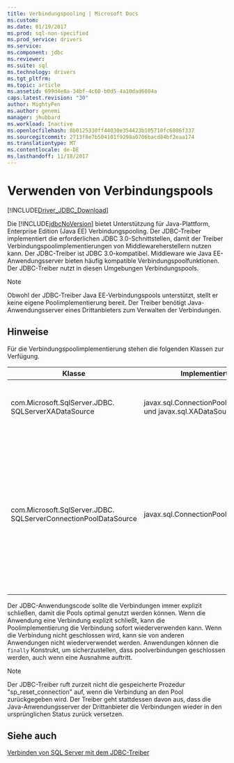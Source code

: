 ```yaml
---
title: Verbindungspooling | Microsoft Docs
ms.custom: 
ms.date: 01/19/2017
ms.prod: sql-non-specified
ms.prod_service: drivers
ms.service: 
ms.component: jdbc
ms.reviewer: 
ms.suite: sql
ms.technology: drivers
ms.tgt_pltfrm: 
ms.topic: article
ms.assetid: 699d4e8a-34bf-4c60-b0d5-4a10dad6084a
caps.latest.revision: "30"
author: MightyPen
ms.author: genemi
manager: jhubbard
ms.workload: Inactive
ms.openlocfilehash: 8b0125330ff44030e354423b105710fc6806f337
ms.sourcegitcommit: 2713f8e7b504101f9298a0706bacd84bf2eaa174
ms.translationtype: MT
ms.contentlocale: de-DE
ms.lasthandoff: 11/18/2017
---
```

# <a name="using-connection-pooling"></a>Verwenden von Verbindungspools
[!INCLUDE[Driver_JDBC_Download](../../includes/driver_jdbc_download.md)]

  Die [!INCLUDE[jdbcNoVersion](../../includes/jdbcnoversion_md.md)] bietet Unterstützung für Java-Plattform, Enterprise Edition (Java EE) Verbindungspooling. Der JDBC-Treiber implementiert die erforderlichen JDBC 3.0-Schnittstellen, damit der Treiber Verbindungspoolimplementierungen von Middlewareherstellern nutzen kann. Der JDBC-Treiber ist JDBC 3.0-kompatibel. Middleware wie Java EE-Anwendungsserver bieten häufig kompatible Verbindungspoolfunktionen. Der JDBC-Treiber nutzt in diesen Umgebungen Verbindungspools.  
  
> [!NOTE]  
>  Obwohl der JDBC-Treiber Java EE-Verbindungspools unterstützt, stellt er keine eigene Poolimplementierung bereit. Der Treiber benötigt Java-Anwendungsserver eines Drittanbieters zum Verwalten der Verbindungen.  
  
## <a name="remarks"></a>Hinweise  
 Für die Verbindungspoolimplementierung stehen die folgenden Klassen zur Verfügung.  
  
|Klasse|Implementiert|Description|  
|-----------|----------------|-----------------|  
|com.Microsoft.SqlServer.JDBC. SQLServerXADataSource|javax.sql.ConnectionPoolDataSource und javax.sql.XADataSource|Wir empfehlen die Verwendung der [SQLServerXADataSource](../../connect/jdbc/reference/sqlserverxadatasource-class.md) Klasse für alle Java EE-Serverfunktionen benötigt, da sie alle JDBC 3.0-poolfunktionen und XA-Schnittstellen implementiert.|  
|com.Microsoft.SqlServer.JDBC. SQLServerConnectionPoolDataSource|javax.sql.ConnectionPoolDataSource|Bei dieser Klasse handelt es sich um ein Verbindungsfactory, das es dem Java EE-Anwendungsserver ermöglicht, den Verbindungspool mit physischen Verbindungen zu füllen. Wenn die Konfiguration des Java EE-Herstellers eine Klasse, die javax.sql.ConnectionPoolDataSource implementiert erfordert, geben Sie den Klassennamen als [SQLServerConnectionPoolDataSource](../../connect/jdbc/reference/sqlserverconnectionpooldatasource-class.md). Im Allgemeinen sollten Sie verwenden die [SQLServerXADataSource](../../connect/jdbc/reference/sqlserverxadatasource-class.md) Klasse stattdessen, da er sowohl poolfunktionen implementiert und XA-Schnittstellen und in weitere Java EE-Serverkonfigurationen überprüft wurde.|  
  
 Der JDBC-Anwendungscode sollte die Verbindungen immer explizit schließen, damit die Pools optimal genutzt werden können. Wenn die Anwendung eine Verbindung explizit schließt, kann die Poolimplementierung die Verbindung sofort wiederverwenden kann. Wenn die Verbindung nicht geschlossen wird, kann sie von anderen Anwendungen nicht wiederverwendet werden. Anwendungen können die `finally` Konstrukt, um sicherzustellen, dass poolverbindungen geschlossen werden, auch wenn eine Ausnahme auftritt.  
  
> [!NOTE]  
>  Der JDBC-Treiber ruft zurzeit nicht die gespeicherte Prozedur "sp_reset_connection" auf, wenn die Verbindung an den Pool zurückgegeben wird. Der Treiber geht stattdessen davon aus, dass die Java-Anwendungsserver der Drittanbieter die Verbindungen wieder in den ursprünglichen Status zurück versetzen.  
  
## <a name="see-also"></a>Siehe auch  
 [Verbinden von SQL Server mit dem JDBC-Treiber](../../connect/jdbc/connecting-to-sql-server-with-the-jdbc-driver.md)  
  
  
